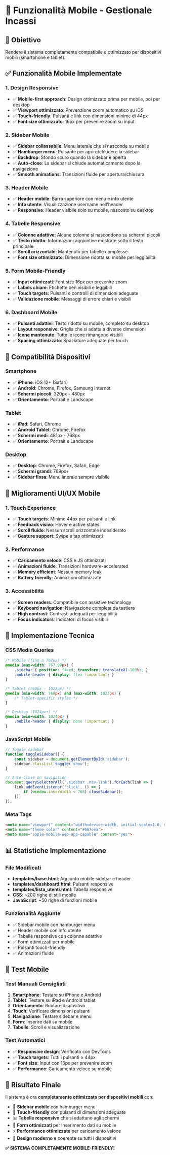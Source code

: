 # 📱 Funzionalità Mobile - Gestionale Incassi

## 🎯 Obiettivo
Rendere il sistema completamente compatibile e ottimizzato per dispositivi mobili (smartphone e tablet).

## ✅ Funzionalità Mobile Implementate

### 1. **Design Responsive**
- ✅ **Mobile-first approach**: Design ottimizzato prima per mobile, poi per desktop
- ✅ **Viewport ottimizzato**: Prevenzione zoom automatico su iOS
- ✅ **Touch-friendly**: Pulsanti e link con dimensioni minime di 44px
- ✅ **Font size ottimizzato**: 16px per prevenire zoom su input

### 2. **Sidebar Mobile**
- ✅ **Sidebar collassabile**: Menu laterale che si nasconde su mobile
- ✅ **Hamburger menu**: Pulsante per aprire/chiudere la sidebar
- ✅ **Backdrop**: Sfondo scuro quando la sidebar è aperta
- ✅ **Auto-close**: La sidebar si chiude automaticamente dopo la navigazione
- ✅ **Smooth animations**: Transizioni fluide per apertura/chiusura

### 3. **Header Mobile**
- ✅ **Header mobile**: Barra superiore con menu e info utente
- ✅ **Info utente**: Visualizzazione username nell'header
- ✅ **Responsive**: Header visibile solo su mobile, nascosto su desktop

### 4. **Tabelle Responsive**
- ✅ **Colonne adattive**: Alcune colonne si nascondono su schermi piccoli
- ✅ **Testo ridotto**: Informazioni aggiuntive mostrate sotto il testo principale
- ✅ **Scroll orizzontale**: Mantenuto per tabelle complesse
- ✅ **Font size ottimizzato**: Dimensione ridotta su mobile per leggibilità

### 5. **Form Mobile-Friendly**
- ✅ **Input ottimizzati**: Font size 16px per prevenire zoom
- ✅ **Labels chiare**: Etichette ben visibili e leggibili
- ✅ **Touch targets**: Pulsanti e controlli di dimensioni adeguate
- ✅ **Validazione mobile**: Messaggi di errore chiari e visibili

### 6. **Dashboard Mobile**
- ✅ **Pulsanti adattivi**: Testo ridotto su mobile, completo su desktop
- ✅ **Layout responsive**: Griglia che si adatta a diverse dimensioni
- ✅ **Icone mantenute**: Tutte le icone rimangono visibili
- ✅ **Spacing ottimizzato**: Spaziature adeguate per touch

## 📱 Compatibilità Dispositivi

### Smartphone
- ✅ **iPhone**: iOS 12+ (Safari)
- ✅ **Android**: Chrome, Firefox, Samsung Internet
- ✅ **Schermi piccoli**: 320px - 480px
- ✅ **Orientamento**: Portrait e Landscape

### Tablet
- ✅ **iPad**: Safari, Chrome
- ✅ **Android Tablet**: Chrome, Firefox
- ✅ **Schermi medi**: 481px - 768px
- ✅ **Orientamento**: Portrait e Landscape

### Desktop
- ✅ **Desktop**: Chrome, Firefox, Safari, Edge
- ✅ **Schermi grandi**: 769px+
- ✅ **Sidebar fissa**: Menu laterale sempre visibile

## 🎨 Miglioramenti UI/UX Mobile

### 1. **Touch Experience**
- ✅ **Touch targets**: Minimo 44px per pulsanti e link
- ✅ **Feedback visivo**: Hover e active states
- ✅ **Scroll fluido**: Nessun scroll orizzontale indesiderato
- ✅ **Gesture support**: Swipe e tap ottimizzati

### 2. **Performance**
- ✅ **Caricamento veloce**: CSS e JS ottimizzati
- ✅ **Animazioni fluide**: Transizioni hardware-accelerated
- ✅ **Memory efficient**: Nessun memory leak
- ✅ **Battery friendly**: Animazioni ottimizzate

### 3. **Accessibilità**
- ✅ **Screen readers**: Compatibile con assistive technology
- ✅ **Keyboard navigation**: Navigazione completa da tastiera
- ✅ **High contrast**: Contrasti adeguati per leggibilità
- ✅ **Focus indicators**: Indicatori di focus visibili

## 🔧 Implementazione Tecnica

### CSS Media Queries
```css
/* Mobile (fino a 767px) */
@media (max-width: 767.98px) {
    .sidebar { position: fixed; transform: translateX(-100%); }
    .mobile-header { display: flex !important; }
}

/* Tablet (768px - 1023px) */
@media (min-width: 768px) and (max-width: 1023px) {
    /* Tablet-specific styles */
}

/* Desktop (1024px+) */
@media (min-width: 1024px) {
    .mobile-header { display: none !important; }
}
```

### JavaScript Mobile
```javascript
// Toggle sidebar
function toggleSidebar() {
    const sidebar = document.getElementById('sidebar');
    sidebar.classList.toggle('show');
}

// Auto-close on navigation
document.querySelectorAll('.sidebar .nav-link').forEach(link => {
    link.addEventListener('click', () => {
        if (window.innerWidth < 768) closeSidebar();
    });
});
```

### Meta Tags
```html
<meta name="viewport" content="width=device-width, initial-scale=1.0, maximum-scale=1.0, user-scalable=no">
<meta name="theme-color" content="#667eea">
<meta name="apple-mobile-web-app-capable" content="yes">
```

## 📊 Statistiche Implementazione

### File Modificati
- **templates/base.html**: Aggiunto mobile sidebar e header
- **templates/dashboard.html**: Pulsanti responsive
- **templates/lista_utenti.html**: Tabella responsive
- **CSS**: ~200 righe di stili mobile
- **JavaScript**: ~50 righe di funzioni mobile

### Funzionalità Aggiunte
- ✅ Sidebar mobile con hamburger menu
- ✅ Header mobile con info utente
- ✅ Tabelle responsive con colonne adattive
- ✅ Form ottimizzati per mobile
- ✅ Pulsanti touch-friendly
- ✅ Animazioni fluide

## 🚀 Test Mobile

### Test Manuali Consigliati
1. **Smartphone**: Testare su iPhone e Android
2. **Tablet**: Testare su iPad e Android tablet
3. **Orientamento**: Ruotare dispositivo
4. **Touch**: Verificare dimensioni pulsanti
5. **Navigazione**: Testare sidebar e menu
6. **Form**: Inserire dati su mobile
7. **Tabelle**: Scroll e visualizzazione

### Test Automatici
- ✅ **Responsive design**: Verificato con DevTools
- ✅ **Touch targets**: Tutti i pulsanti ≥ 44px
- ✅ **Font size**: Input con 16px per prevenire zoom
- ✅ **Performance**: Caricamento veloce su mobile

## 🎉 Risultato Finale

Il sistema è ora **completamente ottimizzato per dispositivi mobili** con:

- 📱 **Sidebar mobile** con hamburger menu
- 🎯 **Touch-friendly** con pulsanti di dimensioni adeguate
- 📊 **Tabelle responsive** che si adattano agli schermi
- 📝 **Form ottimizzati** per inserimento dati su mobile
- ⚡ **Performance ottimizzate** per caricamento veloce
- 🎨 **Design moderno** e coerente su tutti i dispositivi

**✅ SISTEMA COMPLETAMENTE MOBILE-FRIENDLY!** 